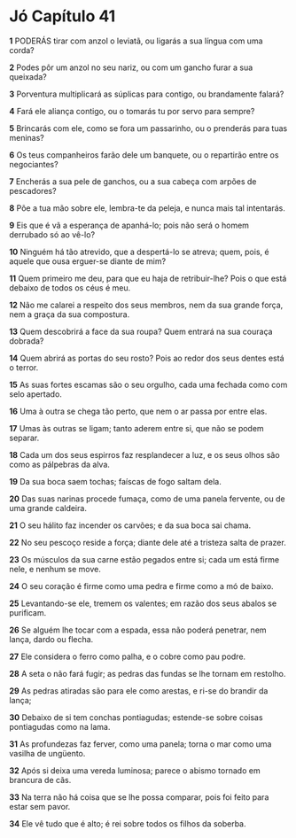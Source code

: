 # Jó Capítulo 41

**1** 	PODERÁS tirar com anzol o leviatã, ou ligarás a sua língua com uma corda?

**2** 	Podes pôr um anzol no seu nariz, ou com um gancho furar a sua queixada?

**3** 	Porventura multiplicará as súplicas para contigo, ou brandamente falará?

**4** 	Fará ele aliança contigo, ou o tomarás tu por servo para sempre?

**5** 	Brincarás com ele, como se fora um passarinho, ou o prenderás para tuas meninas?

**6** 	Os teus companheiros farão dele um banquete, ou o repartirão entre os negociantes?

**7** 	Encherás a sua pele de ganchos, ou a sua cabeça com arpões de pescadores?

**8** 	Põe a tua mão sobre ele, lembra-te da peleja, e nunca mais tal intentarás.

**9** 	Eis que é vã a esperança de apanhá-lo; pois não será o homem derrubado só ao vê-lo?

**10** 	Ninguém há tão atrevido, que a despertá-lo se atreva; quem, pois, é aquele que ousa erguer-se diante de mim?

**11** 	Quem primeiro me deu, para que eu haja de retribuir-lhe? Pois o que está debaixo de todos os céus é meu.

**12** 	Não me calarei a respeito dos seus membros, nem da sua grande força, nem a graça da sua compostura.

**13** 	Quem descobrirá a face da sua roupa? Quem entrará na sua couraça dobrada?

**14** 	Quem abrirá as portas do seu rosto? Pois ao redor dos seus dentes está o terror.

**15** 	As suas fortes escamas são o seu orgulho, cada uma fechada como com selo apertado.

**16** 	Uma à outra se chega tão perto, que nem o ar passa por entre elas.

**17** 	Umas às outras se ligam; tanto aderem entre si, que não se podem separar.

**18** 	Cada um dos seus espirros faz resplandecer a luz, e os seus olhos são como as pálpebras da alva.

**19** 	Da sua boca saem tochas; faíscas de fogo saltam dela.

**20** 	Das suas narinas procede fumaça, como de uma panela fervente, ou de uma grande caldeira.

**21** 	O seu hálito faz incender os carvões; e da sua boca sai chama.

**22** 	No seu pescoço reside a força; diante dele até a tristeza salta de prazer.

**23** 	Os músculos da sua carne estão pegados entre si; cada um está firme nele, e nenhum se move.

**24** 	O seu coração é firme como uma pedra e firme como a mó de baixo.

**25** 	Levantando-se ele, tremem os valentes; em razão dos seus abalos se purificam.

**26** 	Se alguém lhe tocar com a espada, essa não poderá penetrar, nem lança, dardo ou flecha.

**27** 	Ele considera o ferro como palha, e o cobre como pau podre.

**28** 	A seta o não fará fugir; as pedras das fundas se lhe tornam em restolho.

**29** 	As pedras atiradas são para ele como arestas, e ri-se do brandir da lança;

**30** 	Debaixo de si tem conchas pontiagudas; estende-se sobre coisas pontiagudas como na lama.

**31** 	As profundezas faz ferver, como uma panela; torna o mar como uma vasilha de ungüento.

**32** 	Após si deixa uma vereda luminosa; parece o abismo tornado em brancura de cãs.

**33** 	Na terra não há coisa que se lhe possa comparar, pois foi feito para estar sem pavor.

**34** 	Ele vê tudo que é alto; é rei sobre todos os filhos da soberba.


